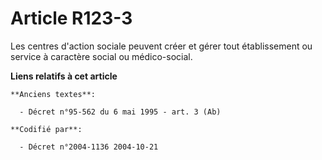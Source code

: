 # Article R123-3

Les centres d'action sociale peuvent créer et gérer tout établissement ou service à caractère social ou médico-social.

**Liens relatifs à cet article**

	**Anciens textes**:

	  - Décret n°95-562 du 6 mai 1995 - art. 3 (Ab)

	**Codifié par**:

	  - Décret n°2004-1136 2004-10-21
